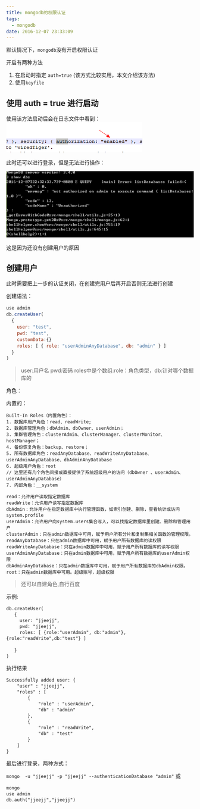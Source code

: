 ```yaml
---
title: mongodb的权限认证
tags:
  - mongodb
date: 2016-12-07 23:33:09
---
```



默认情况下，`mongodb`没有开启权限认证

开启有两种方法

1. 在启动时指定 `auth=true` (该方式比较实用，本文介绍该方法)
2. 使用`keyfile`

<!--more-->

## 使用 auth = true 进行启动

使用该方法启动后会在日志文件中看到：
![authenable](/images/mongodb的权限认证/authenable.png)

此时还可以进行登录，但是无法进行操作：

![alt](/images/mongodb的权限认证/noauth.png)

这是因为还没有创建用户的原因

## 创建用户

此时需要把上一步的认证关闭，在创建完用户后再开启否则无法进行创建

创建语法：
```js
use admin
db.createUser(
  {
    user: "test",
    pwd: "test",
	customData:{}
    roles: [ { role: "userAdminAnyDatabase", db: "admin" } ]
  }
)
```

>user:用户名
>pwd:密码
>roles中是个数组:role：角色类型，db:针对哪个数据库的

角色：

内置的：

```
Built-In Roles（内置角色）：
1. 数据库用户角色：read、readWrite;
2. 数据库管理角色：dbAdmin、dbOwner、userAdmin；
3. 集群管理角色：clusterAdmin、clusterManager、clusterMonitor、hostManager；
4. 备份恢复角色：backup、restore；
5. 所有数据库角色：readAnyDatabase、readWriteAnyDatabase、userAdminAnyDatabase、dbAdminAnyDatabase
6. 超级用户角色：root  
// 这里还有几个角色间接或直接提供了系统超级用户的访问（dbOwner 、userAdmin、userAdminAnyDatabase）
7. 内部角色：__system
```

```
read：允许用户读取指定数据库
readWrite：允许用户读写指定数据库
dbAdmin：允许用户在指定数据库中执行管理函数，如索引创建、删除，查看统计或访问system.profile
userAdmin：允许用户向system.users集合写入，可以找指定数据库里创建、删除和管理用户
clusterAdmin：只在admin数据库中可用，赋予用户所有分片和复制集相关函数的管理权限。
readAnyDatabase：只在admin数据库中可用，赋予用户所有数据库的读权限
readWriteAnyDatabase：只在admin数据库中可用，赋予用户所有数据库的读写权限
userAdminAnyDatabase：只在admin数据库中可用，赋予用户所有数据库的userAdmin权限
dbAdminAnyDatabase：只在admin数据库中可用，赋予用户所有数据库的dbAdmin权限。
root：只在admin数据库中可用。超级账号，超级权限
```

>还可以自建角色,自行百度

示例:
```
db.createUser(
   {
     user: "jjeejj",
     pwd: "jjeejj",
     roles: [ {role:"userAdmin", db:"admin"},{role:"readWrite",db:"test"} ]

   }
)
```
执行结果
```
Successfully added user: {
	"user" : "jjeejj",
	"roles" : [
		{
			"role" : "userAdmin",
			"db" : "admin"
		},
		{
			"role" : "readWrite",
			"db" : "test"
		}
	]
}
```

最后进行登录，两种方式：

`mongo  -u "jjeejj" -p "jjeejj" --authenticationDatabase "admin"`
或
```
mongo
use admin
db.auth("jjeejj","jjeejj")
```





